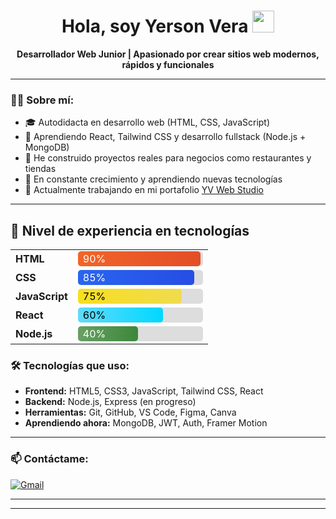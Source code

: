 <h1 align="center">Hola, soy Yerson Vera <img src="https://media.giphy.com/media/hvRJCLFzcasrR4ia7z/giphy.gif" width="35"></h1>

<p align="center">
  <b>Desarrollador Web Junior | Apasionado por crear sitios web modernos, rápidos y funcionales</b>
</p>

---

### 👨‍💻 Sobre mí:

- 🎓 Autodidacta en desarrollo web (HTML, CSS, JavaScript)
- 🧠 Aprendiendo React, Tailwind CSS y desarrollo fullstack (Node.js + MongoDB)
- 🔨 He construido proyectos reales para negocios como restaurantes y tiendas
- 🚀 En constante crecimiento y aprendiendo nuevas tecnologías
- 💼 Actualmente trabajando en mi portafolio [YV Web Studio](https://yersonvera.github.io)

---

## 🧠 Nivel de experiencia en tecnologías

<table>
  <tr>
    <td><strong>HTML</strong></td>
    <td>
      <div style="background:#ddd; border-radius:5px; width:200px">
        <div style="width: 90%; background: linear-gradient(to right, #f16529, #e44d26); color:white; padding:2px 8px; border-radius:5px">90%</div>
      </div>
    </td>
  </tr>
  <tr>
    <td><strong>CSS</strong></td>
    <td>
      <div style="background:#ddd; border-radius:5px; width:200px">
        <div style="width: 85%; background: linear-gradient(to right, #2965f1, #264de4); color:white; padding:2px 8px; border-radius:5px">85%</div>
      </div>
    </td>
  </tr>
  <tr>
    <td><strong>JavaScript</strong></td>
    <td>
      <div style="background:#ddd; border-radius:5px; width:200px">
        <div style="width: 75%; background: linear-gradient(to right, #f7df1e, #f0db4f); color:black; padding:2px 8px; border-radius:5px">75%</div>
      </div>
    </td>
  </tr>
  <tr>
    <td><strong>React</strong></td>
    <td>
      <div style="background:#ddd; border-radius:5px; width:200px">
        <div style="width: 60%; background: linear-gradient(to right, #61dafb, #00d8ff); color:black; padding:2px 8px; border-radius:5px">60%</div>
      </div>
    </td>
  </tr>
  <tr>
    <td><strong>Node.js</strong></td>
    <td>
      <div style="background:#ddd; border-radius:5px; width:200px">
        <div style="width: 40%; background: linear-gradient(to right, #68a063, #3c873a); color:white; padding:2px 8px; border-radius:5px">40%</div>
      </div>
    </td>
  </tr>
</table>


### 🛠️ Tecnologías que uso:

- **Frontend:** HTML5, CSS3, JavaScript, Tailwind CSS, React
- **Backend:** Node.js, Express (en progreso)
- **Herramientas:** Git, GitHub, VS Code, Figma, Canva
- **Aprendiendo ahora:** MongoDB, JWT, Auth, Framer Motion

---

### 📫 Contáctame:

[![Gmail](https://img.shields.io/badge/-stalyhuaytan256@gmail.com-D14836?style=flat-square&logo=Gmail&logoColor=white)](mailto:stalyhuaytan256@gmail.com)

---


---

<!--
**YersonVera/YersonVera** es un ✨ repositorio especial ✨ porque su `README.md` aparece en tu perfil de GitHub.

Sugerencias para continuar:
- 📌 Añadir proyectos destacados con imágenes o links
- ✍️ Publicar artículos en GitHub Pages o blog personal
- 🔗 Conectar LinkedIn o portafolio si lo tienes listo
-->

